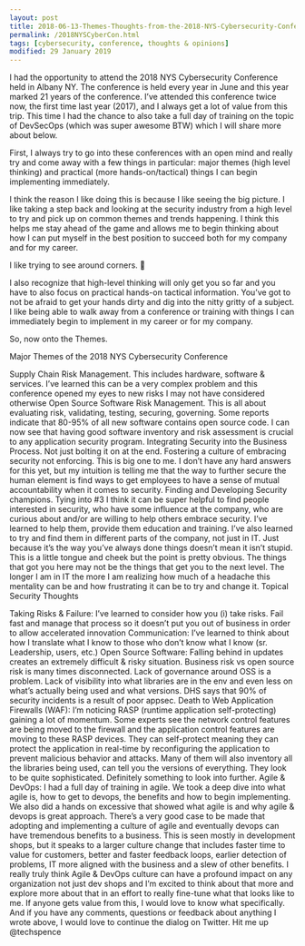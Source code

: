 ```yaml
---
layout: post
title: 2018-06-13-Themes-Thoughts-from-the-2018-NYS-Cybersecurity-Conference
permalink: /2018NYSCyberCon.html
tags: [cybersecurity, conference, thoughts & opinions]
modified: 29 January 2019
---
```


I had the opportunity to attend the 2018 NYS Cybersecurity Conference held in Albany NY. The conference is held every year in June and this year marked 21 years of the conference. I’ve attended this conference twice now, the first time last year (2017), and I always get a lot of value from this trip. This time I had the chance to also take a full day of training on the topic of DevSecOps (which was super awesome BTW) which I will share more about below.

First, I always try to go into these conferences with an open mind and really try and come away with a few things in particular: major themes (high level thinking) and practical (more hands-on/tactical) things I can begin implementing immediately.

I think the reason I like doing this is because I like seeing the big picture. I like taking a step back and looking at the security industry from a high level to try and pick up on common themes and trends happening. I think this helps me stay ahead of the game and allows me to begin thinking about how I can put myself in the best position to succeed both for my company and for my career.

I like trying to see around corners. 🙂

I also recognize that high-level thinking will only get you so far and you have to also focus on practical hands-on tactical information. You’ve got to not be afraid to get your hands dirty and dig into the nitty gritty of a subject. I like being able to walk away from a conference or training with things I can immediately begin to implement in my career or for my company.

So, now onto the Themes.

Major Themes of the 2018 NYS Cybersecurity Conference

Supply Chain Risk Management. This includes hardware, software & services. I’ve learned this can be a very complex problem and this conference opened my eyes to new risks I may not have considered otherwise
Open Source Software Risk Management. This is all about evaluating risk, validating, testing, securing, governing. Some reports indicate that 80-95% of all new software contains open source code. I can now see that having good software inventory and risk assessment is crucial to any application security program.
Integrating Security into the Business Process. Not just bolting it on at the end. Fostering a culture of embracing security not enforcing. This is big one to me. I don’t have any hard answers for this yet, but my intuition is telling me that the way to further secure the human element is find ways to get employees to have a sense of mutual accountability when it comes to security.
Finding and Developing Security champions. Tying into #3 I think it can be super helpful to find people interested in security, who have some influence at the company, who are curious about and/or are willing to help others embrace security. I’ve learned to help them, provide them education and training. I’ve also learned to try and find them in different parts of the company, not just in IT.
Just because it’s the way you’ve always done things doesn’t mean it isn’t stupid. This is a little tongue and cheek but the point is pretty obvious. The things that got you here may not be the things that get you to the next level. The longer I am in IT the more I am realizing how much of a headache this mentality can be and how frustrating it can be to try and change it.
Topical Security Thoughts

Taking Risks & Failure: I’ve learned to consider how you (i) take risks. Fail fast and manage that process so it doesn’t put you out of business in order to allow accelerated innovation
Communication: I’ve learned to think about how I translate what I know to those who don’t know what I know (sr. Leadership, users, etc.)
Open Source Software: Falling behind in updates creates an extremely difficult & risky situation. Business risk vs open source risk is many times disconnected. Lack of governance around OSS is a problem. Lack of visibility into what libraries are in the env and even less on what’s actually being used and what versions. DHS says that 90% of security incidents is a result of poor appsec.
Death to Web Application Firewalls (WAF): I’m noticing RASP (runtime application self-protecting) gaining a lot of momentum. Some experts see the network control features are being moved to the firewall and the application control features are moving to these RASP devices. They can self-protect meaning they can protect the application in real-time by reconfiguring the application to prevent malicious behavior and attacks. Many of them will also inventory all the libraries being used, can tell you the versions of everything. They look to be quite sophisticated. Definitely something to look into further.
Agile & DevOps: I had a full day of training in agile. We took a deep dive into what agile is, how to get to devops, the benefits and how to begin implementing. We also did a hands on excessive that showed what agile is and why agile & devops is great approach. There’s a very good case to be made that adopting and implementing a culture of agile and eventually devops can have tremendous benefits to a business. This is seen mostly in development shops, but it speaks to a larger culture change that includes faster time to value for customers, better and faster feedback loops, earlier detection of problems, IT more aligned with the business and a slew of other benefits. I really truly think Agile & DevOps culture can have a profound impact on any organization not just dev shops and I’m excited to think about that more and explore more about that in an effort to really fine-tune what that looks like to me.
If anyone gets value from this, I would love to know what specifically. And if you have any comments, questions or feedback about anything I wrote above, I would love to continue the dialog on Twitter. Hit me up @techspence